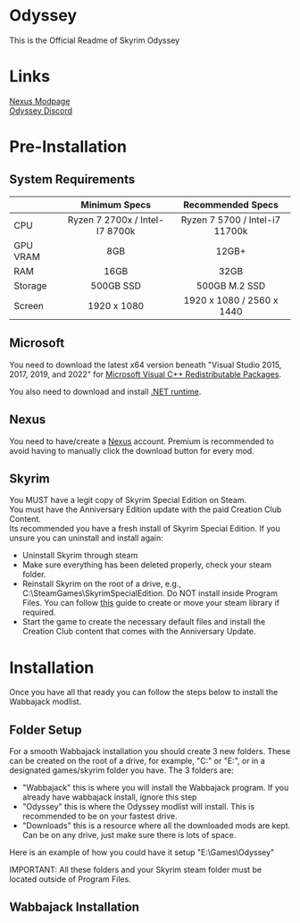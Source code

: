 # Odyssey
This is the Official Readme of Skyrim Odyssey
# Links
[Nexus Modpage](https://www.nexusmods.com/skyrimspecialedition/mods/153205)  
[Odyssey Discord](https://discord.gg/HHxNnZyEGt)  
# Pre-Installation
## System Requirements
|  | Minimum Specs | Recommended Specs |
| :--- | :------: | :------: |
| CPU | Ryzen 7 2700x / Intel-I7 8700k | Ryzen 7 5700 / Intel-i7 11700k |
| GPU VRAM | 8GB | 12GB+ |
| RAM | 16GB | 32GB |
| Storage | 500GB SSD | 500GB M.2 SSD |
| Screen | 1920 x 1080 | 1920 x 1080 / 2560 x 1440 |
## Microsoft
You need to download the latest x64 version beneath "Visual Studio 2015, 2017, 2019, and 2022" for [Microsoft Visual C++ Redistributable Packages](https://learn.microsoft.com/en-us/cpp/windows/latest-supported-vc-redist?view=msvc-170).

You also need to download and install [.NET runtime](https://dotnet.microsoft.com/en-us/download).
## Nexus
You need to have/create a [Nexus](https://www.nexusmods.com/) account. Premium is recommended to avoid having to manually click the download button for every mod.
## Skyrim
You MUST have a legit copy of Skyrim Special Edition on Steam.  
You must have the Anniversary Edition update with the paid Creation Club Content.  
Its recommended you have a fresh install of Skyrim Special Edition. If you unsure you can uninstall and install again:
- Uninstall Skyrim through steam
- Make sure everything has been deleted properly, check your steam folder.
- Reinstall Skyrim on the root of a drive, e.g., C:\SteamGames\SkyrimSpecialEdition. Do NOT install inside Program Files. You can follow [this](https://github.com/LostDragonist/steam-library-setup-tool/wiki/Usage-Guide) guide to create or move your steam library if required.
- Start the game to create the necessary default files and install the Creation Club content that comes with the Anniversary Update.
# Installation
Once you have all that ready you can follow the steps below to install the Wabbajack modlist.
## Folder Setup
For a smooth Wabbajack installation you should create 3 new folders. These can be created on the root of a drive, for example, "C:" or "E:", or in a designated games/skyrim folder you have. The 3 folders are:
- "Wabbajack" this is where you will install the Wabbajack program. If you already have wabbajack install, ignore this step
- "Odyssey" this is where the Odyssey modlist will install. This is recommended to be on your fastest drive.
- "Downloads" this is a resource where all the downloaded mods are kept. Can be on any drive, just make sure there is lots of space.

Here is an example of how you could have it setup "E:\Games\Odyssey"  

IMPORTANT: All these folders and your Skyrim steam folder must be located outside of Program Files.
## Wabbajack Installation

